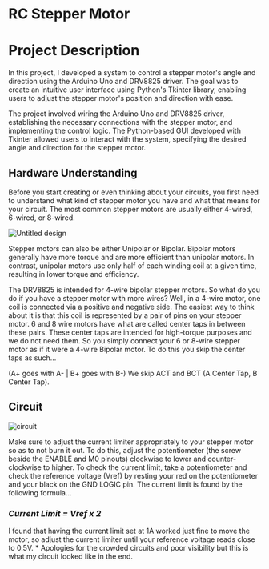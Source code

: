 # RC Stepper Motor

# Project Description

In this project, I developed a system to control a stepper motor's angle and direction using the Arduino Uno and DRV8825 driver. The goal was to create an intuitive user interface using Python's Tkinter library, enabling users to adjust the stepper motor's position and direction with ease.

The project involved wiring the Arduino Uno and DRV8825 driver, establishing the necessary connections with the stepper motor, and implementing the control logic. The Python-based GUI developed with Tkinter allowed users to interact with the system, specifying the desired angle and direction for the stepper motor.

## Hardware Understanding

Before you start creating or even thinking about your circuits, you first need to understand what kind of stepper motor you have and what that means for your circuit. The most common stepper motors are usually either 4-wired, 6-wired, or 8-wired. 

![Untitled design](https://github.com/DiegoArmstrong/RC-Stepper-Motor/assets/74511707/dbb72af6-66a8-4008-947f-8e9e7fa6b1b1)

Stepper motors can also be either Unipolar or Bipolar. Bipolar motors generally have more torque and are more efficient than unipolar motors. In contrast, unipolar motors use only half of each winding coil at a given time, resulting in lower torque and efficiency.

The DRV8825 is intended for 4-wire bipolar stepper motors. So what do you do if you have a stepper motor with more wires? Well, in a 4-wire motor, one coil is connected via a positive and negative side. The easiest way to think about it is that this coil is represented by a pair of pins on your stepper motor. 6 and 8 wire motors have what are called center taps in between these pairs. These center taps are intended for high-torque purposes and we do not need them. So you simply connect your 6 or 8-wire stepper motor as if it were a 4-wire Bipolar motor. To do this you skip the center taps as such…

(A+ goes with A- |  B+ goes with B-)    We skip ACT and BCT (A Center Tap, B Center Tap).

## Circuit
![circuit](https://github.com/DiegoArmstrong/RC-Stepper-Motor/assets/74511707/1ff592ff-03f5-4f4d-bbbb-ce59bfab4573)

Make sure to adjust the current limiter appropriately to your stepper motor so as to not burn it out.  To do this, adjust the potentiometer (the screw beside the ENABLE and M0 pinouts) clockwise to lower and counter-clockwise to higher. To check the current limit, take a potentiometer and check the reference voltage (Vref)  by resting your red on the potentiometer and your black on the GND LOGIC pin. The current limit is found by the following formula…

### *Current Limit = Vref x 2*

I found that having the current limit set at 1A worked just fine to move the motor, so adjust the current limiter until your reference voltage reads close to 0.5V. * Apologies for the crowded circuits and poor visibility but this is what my circuit looked like in the end.


